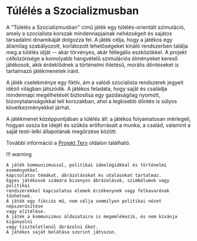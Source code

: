 # Túlélés a Szocializmusban

A "Túlélés a Szocializmusban" című játék egy túlélés-orientált szimuláció,
amely a szocialista korszak mindennapjainak nehézségeit és sajátos társadalmi
dinamikáját dolgozza fel. A játék célja, hogy a játékos egy államilag
szabályozott, korlátozott lehetőségeket kínáló rendszerben találja meg a túlélés
útját -- akár törvényes, akár féllegális eszközökkel. A projekt célközönsége a
komolyabb hangvételű szimulációs élményeket kereső játékosok, akik érdeklődnek a
történelmi ihletésű, morális döntéseket is tartalmazó játékmenetek iránt.

A játék cselekménye egy fiktív, ám a valódi szocialista rendszerek jegyeit idéző
világban játszódik. A játékos feladata, hogy saját és családja mindennapi
megélhetését biztosítsa egy gazdaságilag nyomott, bizonytalanságokkal teli
korszakban, ahol a legkisebb döntés is súlyos következményekkel járhat.

A játékmenet középpontjában a túlélés áll: a játékos folyamatosan mérlegeli,
hogyan ossza be idejét és szűkös erőforrásait a munka, a család, valamint a
saját testi-lelki állapotának megőrzése között.

További információ a [Projekt Terv](project-plan) oldalon található.

!!! warning

    A játék kommunizmussal, politikai ideológiákkal és történelmi eseményekkel
	kapcsolatos témákat, ábrázolásokat és utalásokat tartalmaz.
    Egyes játékosok számára bizonyos ábrázolások, szimbólumok vagy politikai
	rendszerekkel kapcsolatos elemek érzékenynek vagy felkavarónak tűnhetnek.
    A játék egy fikciós mű, nem célja semmilyen politikai nézet népszerűsítése
	vagy elítélése.
    A játék a kommunizmus áldozataira is megemlékezik, és nem kívánja kigúnyolni
	vagy tiszteletlenül ábrázolni őket.
    A játékos saját belátása szerint játsszon.
